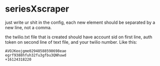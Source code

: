 # seriesXscraper
just write ur shit in the config, each new element should be separated by a new line, not a comma.

the twilio.txt file that is created should have account sid on first line, auth token on second line of text file, and your twilio number. Like this:
```
AVOJKeojgme02948588598698eae
egrf9388hfuh32fu3gfbu3QNhuwd
+16124318220
```
